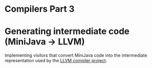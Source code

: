 # Compilers Part 3
# Generating intermediate code (MiniJava -> LLVM)

Implementing visitors that convert MiniJava code into the intermediate representation used by the [LLVM compiler project](https://llvm.org/docs/LangRef.html).
